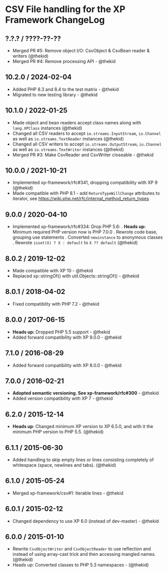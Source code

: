 CSV File handling for the XP Framework ChangeLog
========================================================================

## ?.?.? / ????-??-??

* Merged PR #5: Remove object I/O: CsvObject & CsvBean reader & writers
  (@thekid)
* Merged PR #4: Remove processing API - @thekid

## 10.2.0 / 2024-02-04

* Added PHP 8.3 and 8.4 to the test matrix - @thekid
* Migrated to new testing library - @thekid

## 10.1.0 / 2022-01-25

* Made object and bean readers accept class names along with `lang.XPClass`
  instances
  (@thekid)
* Changed all CSV readers to accept `io.streams.InputStream`, `io.Channel`
  as well as `io.streams.TextReader` instances
  (@thekid)
* Changed all CSV writers to accept `io.streams.OutputStream`, `io.Channel`
  as well as `io.streams.TextWriter` instances
  (@thekid)
* Merged PR #3: Make CsvReader and CsvWriter closeable - @thekid

## 10.0.0 / 2021-10-21

* Implemented xp-framework/rfc#341, dropping compatibility with XP 9
  (@thekid)
* Made compatible with PHP 8.1 - add `ReturnTypeWillChange` attributes to
  iterator, see https://wiki.php.net/rfc/internal_method_return_types

## 9.0.0 / 2020-04-10

* Implemented xp-framework/rfc#334: Drop PHP 5.6:
  . **Heads up:** Minimum required PHP version now is PHP 7.0.0
  . Rewrote code base, grouping use statements
  . Converted `newinstance` to anonymous classes
  . Rewrote `isset(X) ? X : default` to `X ?? default`
  (@thekid)

## 8.0.2 / 2019-12-02

* Made compatible with XP 10 - @thekid
* Replaced xp::stringOf() with util.Objects::stringOf() - @thekid

## 8.0.1 / 2018-04-02

* Fixed compatiblity with PHP 7.2 - @thekid

## 8.0.0 / 2017-06-15

* **Heads up:** Dropped PHP 5.5 support - @thekid
* Added forward compatibility with XP 9.0.0 - @thekid

## 7.1.0 / 2016-08-29

* Added forward compatibility with XP 8.0.0 - @thekid

## 7.0.0 / 2016-02-21

* **Adopted semantic versioning. See xp-framework/rfc#300** - @thekid 
* Added version compatibility with XP 7 - @thekid

## 6.2.0 / 2015-12-14

* **Heads up**: Changed minimum XP version to XP 6.5.0, and with it the
  minimum PHP version to PHP 5.5.
  (@thekid)

## 6.1.1 / 2015-06-30

* Added handling to skip empty lines or lines consisting completely of
  whitespace (space, newlines and tabs).
  (@thekid)

## 6.1.0 / 2015-05-24

* Merged xp-framework/csv#1: Iterable lines - @thekid

## 6.0.1 / 2015-02-12

* Changed dependency to use XP 6.0 (instead of dev-master) - @thekid

## 6.0.0 / 2015-01-10

* Rewrite `CsvObjectWriter` and `CsvObjectReader` to use reflection and
  instead of using array-cast trick and then accessing mangled names.
  (@thekid)
* Heads up: Converted classes to PHP 5.3 namespaces - (@thekid)
